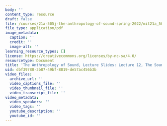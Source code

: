 ```yaml
---
body: ''
content_type: resource
draft: false
file: /courses/21a-505j-the-anthropology-of-sound-spring-2022/mit21a_505js22_lec12.pdf
file_type: application/pdf
image_metadata:
  caption: ''
  credit: ''
  image-alt: ''
learning_resource_types: []
license: https://creativecommons.org/licenses/by-nc-sa/4.0/
resourcetype: Document
title: 'The Anthropology of Sound, Lecture Slides: Lecture 12, The Sounds of Silence'
uid: dbf39780-3b87-49bf-8819-de57ac456b3b
video_files:
  archive_url: ''
  video_captions_file: ''
  video_thumbnail_file: ''
  video_transcript_file: ''
video_metadata:
  video_speakers: ''
  video_tags: ''
  youtube_description: ''
  youtube_id: ''
---
```

